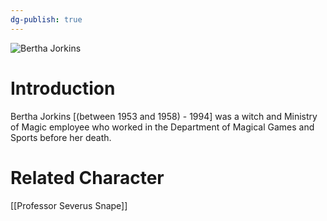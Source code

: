 ```yaml
---
dg-publish: true
---
```

![Bertha Jorkins](http://rxbg5ysja.bkt.gdipper.com/Bertha_Jorkins.png)
# Introduction
Bertha Jorkins [(between 1953 and 1958) - 1994] was a witch and Ministry of Magic employee who worked in the Department of Magical Games and Sports before her death.

# Related Character
[[Professor Severus Snape]]
